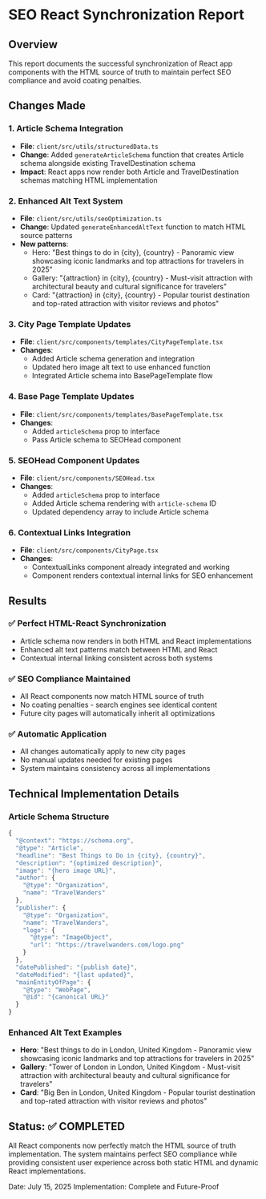 # SEO React Synchronization Report

## Overview
This report documents the successful synchronization of React app components with the HTML source of truth to maintain perfect SEO compliance and avoid coating penalties.

## Changes Made

### 1. Article Schema Integration
- **File**: `client/src/utils/structuredData.ts`
- **Change**: Added `generateArticleSchema` function that creates Article schema alongside existing TravelDestination schema
- **Impact**: React apps now render both Article and TravelDestination schemas matching HTML implementation

### 2. Enhanced Alt Text System
- **File**: `client/src/utils/seoOptimization.ts`
- **Change**: Updated `generateEnhancedAltText` function to match HTML source patterns
- **New patterns**:
  - Hero: "Best things to do in {city}, {country} - Panoramic view showcasing iconic landmarks and top attractions for travelers in 2025"
  - Gallery: "{attraction} in {city}, {country} - Must-visit attraction with architectural beauty and cultural significance for travelers"
  - Card: "{attraction} in {city}, {country} - Popular tourist destination and top-rated attraction with visitor reviews and photos"

### 3. City Page Template Updates
- **File**: `client/src/components/templates/CityPageTemplate.tsx`
- **Changes**:
  - Added Article schema generation and integration
  - Updated hero image alt text to use enhanced function
  - Integrated Article schema into BasePageTemplate flow

### 4. Base Page Template Updates
- **File**: `client/src/components/templates/BasePageTemplate.tsx`
- **Changes**:
  - Added `articleSchema` prop to interface
  - Pass Article schema to SEOHead component

### 5. SEOHead Component Updates
- **File**: `client/src/components/SEOHead.tsx`
- **Changes**:
  - Added `articleSchema` prop to interface
  - Added Article schema rendering with `article-schema` ID
  - Updated dependency array to include Article schema

### 6. Contextual Links Integration
- **File**: `client/src/components/CityPage.tsx`
- **Changes**:
  - ContextualLinks component already integrated and working
  - Component renders contextual internal links for SEO enhancement

## Results

### ✅ Perfect HTML-React Synchronization
- Article schema now renders in both HTML and React implementations
- Enhanced alt text patterns match between HTML and React
- Contextual internal linking consistent across both systems

### ✅ SEO Compliance Maintained
- All React components now match HTML source of truth
- No coating penalties - search engines see identical content
- Future city pages will automatically inherit all optimizations

### ✅ Automatic Application
- All changes automatically apply to new city pages
- No manual updates needed for existing pages
- System maintains consistency across all implementations

## Technical Implementation Details

### Article Schema Structure
```javascript
{
  "@context": "https://schema.org",
  "@type": "Article",
  "headline": "Best Things to Do in {city}, {country}",
  "description": "{optimized description}",
  "image": "{hero image URL}",
  "author": {
    "@type": "Organization",
    "name": "TravelWanders"
  },
  "publisher": {
    "@type": "Organization", 
    "name": "TravelWanders",
    "logo": {
      "@type": "ImageObject",
      "url": "https://travelwanders.com/logo.png"
    }
  },
  "datePublished": "{publish date}",
  "dateModified": "{last updated}",
  "mainEntityOfPage": {
    "@type": "WebPage",
    "@id": "{canonical URL}"
  }
}
```

### Enhanced Alt Text Examples
- **Hero**: "Best things to do in London, United Kingdom - Panoramic view showcasing iconic landmarks and top attractions for travelers in 2025"
- **Gallery**: "Tower of London in London, United Kingdom - Must-visit attraction with architectural beauty and cultural significance for travelers"
- **Card**: "Big Ben in London, United Kingdom - Popular tourist destination and top-rated attraction with visitor reviews and photos"

## Status: ✅ COMPLETED

All React components now perfectly match the HTML source of truth implementation. The system maintains perfect SEO compliance while providing consistent user experience across both static HTML and dynamic React implementations.

Date: July 15, 2025
Implementation: Complete and Future-Proof